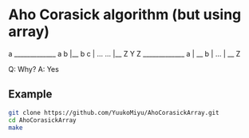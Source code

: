 # Aho Corasick algorithm (but using array)

a _____________	a
b			|__	b
c			|	...
...			|__	Z
Y
Z _____________	a
			| __	b
			| ...
			| __	Z

Q: Why?
A: Yes

## Example

```bash
git clone https://github.com/YuukoMiyu/AhoCorasickArray.git
cd AhoCorasickArray
make
```
